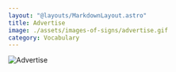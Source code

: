 ```yaml
---
layout: "@layouts/MarkdownLayout.astro"
title: Advertise
image: ./assets/images-of-signs/advertise.gif
category: Vocabulary
---
```


![Advertise](@signs/advertise.gif)

